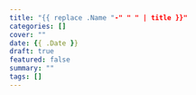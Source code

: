 ```yaml
---
title: "{{ replace .Name "-" " " | title }}"
categories: []
cover: ""
date: {{ .Date }}
draft: true
featured: false
summary: ""
tags: []
---
```

